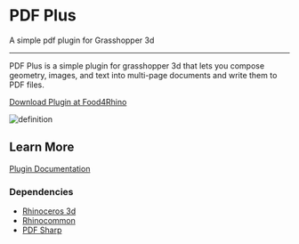 # PDF Plus
A simple pdf plugin for Grasshopper 3d

---

PDF Plus is a simple plugin for grasshopper 3d that lets you compose geometry, images, and text into multi-page documents and write them to PDF files.

[Download Plugin at Food4Rhino](https://www.food4rhino.com/en/app/pdf-plus)

![definition](https://user-images.githubusercontent.com/25797596/189573026-bedd1222-1522-40d7-9341-5c975b3d14a0.png)

## Learn More

[Plugin Documentation](https://interopxyz.gitbook.io/pdf-plus/)

### Dependencies
 - [Rhinoceros 3d](https://www.rhino3d.com/)
 - [Rhinocommon](https://www.nuget.org/packages/RhinoCommon/5.12.50810.13095)
 - [PDF Sharp](http://www.pdfsharp.net/)
